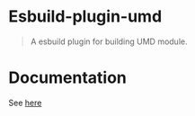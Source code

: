 # Esbuild-plugin-umd

> A esbuild plugin for building UMD module.

# Documentation

See [here](https://savage181855.github.io/savage-libs/esbuild-plugin-umd/)